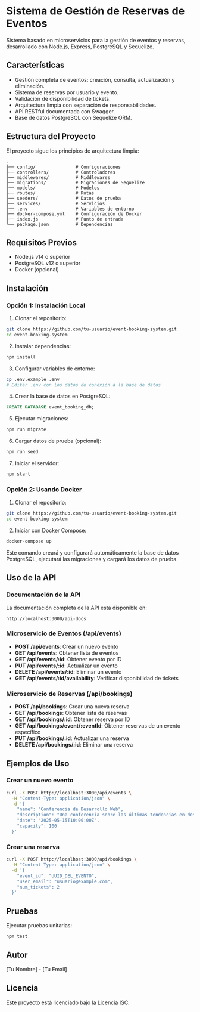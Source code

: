 # Sistema de Gestión de Reservas de Eventos

Sistema basado en microservicios para la gestión de eventos y reservas, desarrollado con Node.js, Express, PostgreSQL y Sequelize.

## Características

- Gestión completa de eventos: creación, consulta, actualización y eliminación.
- Sistema de reservas por usuario y evento.
- Validación de disponibilidad de tickets.
- Arquitectura limpia con separación de responsabilidades.
- API RESTful documentada con Swagger.
- Base de datos PostgreSQL con Sequelize ORM.

## Estructura del Proyecto

El proyecto sigue los principios de arquitectura limpia:

```
.
├── config/               # Configuraciones
├── controllers/          # Controladores
├── middlewares/          # Middlewares
├── migrations/           # Migraciones de Sequelize
├── models/               # Modelos
├── routes/               # Rutas
├── seeders/              # Datos de prueba
├── services/             # Servicios
├── .env                  # Variables de entorno
├── docker-compose.yml    # Configuración de Docker
├── index.js              # Punto de entrada
└── package.json          # Dependencias
```

## Requisitos Previos

- Node.js v14 o superior
- PostgreSQL v12 o superior
- Docker (opcional)

## Instalación

### Opción 1: Instalación Local

1. Clonar el repositorio:
```bash
git clone https://github.com/tu-usuario/event-booking-system.git
cd event-booking-system
```

2. Instalar dependencias:
```bash
npm install
```

3. Configurar variables de entorno:
```bash
cp .env.example .env
# Editar .env con los datos de conexión a la base de datos
```

4. Crear la base de datos en PostgreSQL:
```sql
CREATE DATABASE event_booking_db;
```

5. Ejecutar migraciones:
```bash
npm run migrate
```

6. Cargar datos de prueba (opcional):
```bash
npm run seed
```

7. Iniciar el servidor:
```bash
npm start
```

### Opción 2: Usando Docker

1. Clonar el repositorio:
```bash
git clone https://github.com/tu-usuario/event-booking-system.git
cd event-booking-system
```

2. Iniciar con Docker Compose:
```bash
docker-compose up
```

Este comando creará y configurará automáticamente la base de datos PostgreSQL, ejecutará las migraciones y cargará los datos de prueba.

## Uso de la API

### Documentación de la API

La documentación completa de la API está disponible en:

```
http://localhost:3000/api-docs
```

### Microservicio de Eventos (/api/events)

* **POST /api/events**: Crear un nuevo evento
* **GET /api/events**: Obtener lista de eventos
* **GET /api/events/:id**: Obtener evento por ID
* **PUT /api/events/:id**: Actualizar un evento
* **DELETE /api/events/:id**: Eliminar un evento
* **GET /api/events/:id/availability**: Verificar disponibilidad de tickets

### Microservicio de Reservas (/api/bookings)

* **POST /api/bookings**: Crear una nueva reserva
* **GET /api/bookings**: Obtener lista de reservas
* **GET /api/bookings/:id**: Obtener reserva por ID
* **GET /api/bookings/event/:eventId**: Obtener reservas de un evento específico
* **PUT /api/bookings/:id**: Actualizar una reserva
* **DELETE /api/bookings/:id**: Eliminar una reserva

## Ejemplos de Uso

### Crear un nuevo evento

```bash
curl -X POST http://localhost:3000/api/events \
  -H "Content-Type: application/json" \
  -d '{
    "name": "Conferencia de Desarrollo Web",
    "description": "Una conferencia sobre las últimas tendencias en desarrollo web",
    "date": "2025-05-15T10:00:00Z",
    "capacity": 100
  }'
```

### Crear una reserva

```bash
curl -X POST http://localhost:3000/api/bookings \
  -H "Content-Type: application/json" \
  -d '{
    "event_id": "UUID_DEL_EVENTO",
    "user_email": "usuario@example.com",
    "num_tickets": 2
  }'
```

## Pruebas

Ejecutar pruebas unitarias:

```bash
npm test
```

## Autor

[Tu Nombre] - [Tu Email]

## Licencia

Este proyecto está licenciado bajo la Licencia ISC.
